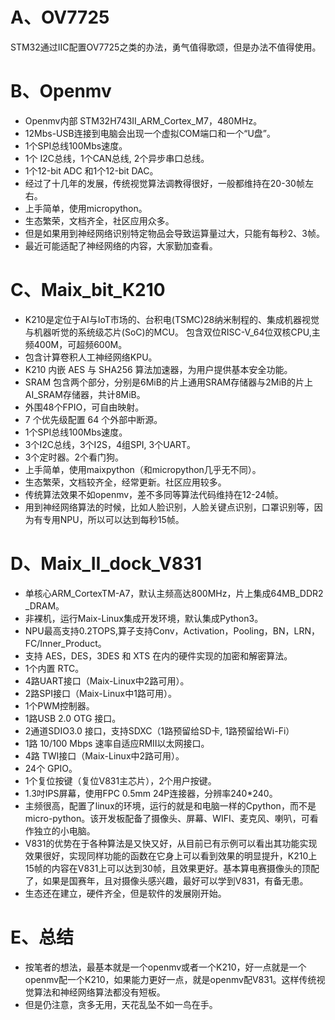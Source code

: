 # A、OV7725
 STM32通过IIC配置OV7725之类的办法，勇气值得歌颂，但是办法不值得使用。
# B、Openmv
- Openmv内部 STM32H743II_ARM_Cortex_M7，480MHz。
- 12Mbs-USB连接到电脑会出现一个虚拟COM端口和一个“U盘”。
- 1个SPI总线100Mbs速度。
- 1个 I2C总线，1个CAN总线, 2个异步串口总线。
- 1个12-bit ADC 和1个12-bit DAC。
- 经过了十几年的发展，传统视觉算法调教得很好，一般都维持在20-30帧左右。
- 上手简单，使用micropython。
- 生态繁荣，文档齐全，社区应用众多。
- 但是如果用到神经网络识别特定物品会导致运算量过大，只能有每秒2、3帧。
- 最近可能适配了神经网络的内容，大家勤加查看。
# C、Maix_bit_K210
- K210是定位于AI与IoT市场的、台积电(TSMC)28纳米制程的、集成机器视觉与机器听觉的系统级芯片(SoC)的MCU。
包含双位RISC-V_64位双核CPU,主频400M，可超频600M。
- 包含计算卷积人工神经网络KPU。
- K210 内嵌 AES 与 SHA256 算法加速器，为用户提供基本安全功能。
- SRAM 包含两个部分，分别是6MiB的片上通用SRAM存储器与2MiB的片上 AI_SRAM存储器，共计8MiB。
- 外围48个FPIO，可自由映射。
- 7 个优先级配置 64 个外部中断源。
- 1个SPI总线100Mbs速度。
- 3个I2C总线，3个I2S，4组SPI, 3个UART。
- 3个定时器。2个看门狗。
- 上手简单，使用maixpython（和micropython几乎无不同）。
- 生态繁荣，文档较齐全，经常更新。社区应用较多。
- 传统算法效果不如openmv，差不多同等算法代码维持在12-24帧。
- 用到神经网络算法的时候，比如人脸识别，人脸关键点识别，口罩识别等，因为有专用NPU，所以可以达到每秒15帧。
# D、Maix_II_dock_V831
- 单核心ARM_CortexTM-A7，默认主频高达800MHz，片上集成64MB_DDR2 _DRAM。
- 非裸机，运行Maix-Linux集成开发环境，默认集成Python3。
- NPU最高支持0.2TOPS,算子支持Conv，Activation，Pooling，BN，LRN，FC/Inner_Product。
- 支持 AES，DES，3DES 和 XTS 在内的硬件实现的加密和解密算法。
- 1个内置 RTC。
- 4路UART接口（Maix-Linux中2路可用）。
- 2路SPI接口（Maix-Linux中1路可用）。
- 1个PWM控制器。
- 1路USB 2.0 OTG 接口。
- 2通道SDIO3.0 接口，支持SDXC（1路预留给SD卡, 1路预留给Wi-Fi）
- 1路 10/100 Mbps 速率自适应RMII以太网接口。
- 4路 TWI接口（Maix-Linux中2路可用）。
- 24个 GPIO。
- 1个复位按键（复位V831主芯片），2个用户按键。
- 1.3吋IPS屏幕，使用FPC 0.5mm 24P连接器，分辨率240*240。
- 主频很高，配置了linux的环境，运行的就是和电脑一样的Cpython，而不是micro-python。该开发板配备了摄像头、屏幕、WIFI、麦克风、喇叭，可看作独立的小电脑。
- V831的优势在于各种算法是又快又好，从目前已有示例可以看出其功能实现效果很好，实现同样功能的函数在它身上可以看到效果的明显提升，K210上15帧的内容在V831上可以达到30帧，且效果更好。基本算电赛摄像头的顶配了，如果是国赛年，且对摄像头感兴趣，最好可以学到V831，有备无患。
- 生态还在建立，硬件齐全，但是软件的发展刚开始。
# E、总结
- 按笔者的想法，最基本就是一个openmv或者一个K210，好一点就是一个openmv配一个K210，如果能力更好一点，就是openmv配V831。这样传统视觉算法和神经网络算法都没有短板。
- 但是仍注意，贪多无用，天花乱坠不如一鸟在手。
